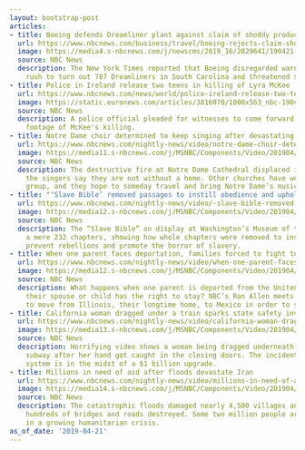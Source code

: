 ```yaml
---
layout: bootstrap-post
articles:
- title: Boeing defends Dreamliner plant against claim of shoddy production
  url: https://www.nbcnews.com/business/travel/boeing-rejects-claim-shoddy-production-dreamliner-factory-n996861
  image: https://media4.s-nbcnews.com/j/newscms/2019_16/2829641/190421-boeing-787-dreamliner-south-carolina-740p_7f863a78d7b9edc4d64525463c2abebe.nbcnews-fp-1200-630.jpg
  source: NBC News
  description: The New York Times reported that Boeing disregarded warnings in its
    rush to turn out 787 Dreamliners in South Carolina and threatened safety.
- title: Police in Ireland release two teens in killing of Lyra McKee
  url: https://www.nbcnews.com/news/world/police-ireland-release-two-teens-killing-lyra-mckee-n996851
  image: https://static.euronews.com/articles/3816070/1000x563_nbc-190419-derry-riots-ew-1255p_38fd8d7978aea9be799c482181c4b5f9.jpg
  source: NBC News
  description: A police official pleaded for witnesses to come forward with cell phone
    footage of McKee's killing.
- title: Notre Dame choir determined to keep singing after devastating blaze
  url: https://www.nbcnews.com/nightly-news/video/notre-dame-choir-determined-to-keep-singing-after-devastating-blaze-1501784643682
  image: https://media11.s-nbcnews.com/j/MSNBC/Components/Video/201904/nn_mbr_notre_dame_choir_190421_1920x1080.nbcnews-fp-1200-630.jpg
  source: NBC News
  description: The destructive fire at Notre Dame Cathedral displaced its choir, but
    the singers say they are not without a home. Other churches have welcomed the
    group, and they hope to someday travel and bring Notre Dame’s music to the world.
- title: "‘Slave Bible’ removed passages to instill obedience and uphold slavery"
  url: https://www.nbcnews.com/nightly-news/video/-slave-bible-removed-passages-to-instill-obedience-and-uphold-slavery-1501781059849
  image: https://media12.s-nbcnews.com/j/MSNBC/Components/Video/201904/nn_gbe_slave_bible_190421_1920x1080.nbcnews-fp-1200-630.jpg
  source: NBC News
  description: The “Slave Bible” on display at Washington’s Museum of the Bible has
    a mere 232 chapters, showing how whole chapters were removed to instill obedience,
    prevent rebellions and promote the horror of slavery.
- title: When one parent faces deportation, families forced to fight to stay together
  url: https://www.nbcnews.com/nightly-news/video/when-one-parent-faces-deportation-families-forced-to-fight-to-stay-together-1501780035633
  image: https://media12.s-nbcnews.com/j/MSNBC/Components/Video/201904/nn_ral_mixed_status_families_190421_1920x1080.nbcnews-fp-1200-630.jpg
  source: NBC News
  description: What happens when one parent is deported from the United States, but
    their spouse or child has the right to stay? NBC’s Ron Allen meets a family forced
    to move from Illinois, their longtime home, to Mexico in order to stay together.
- title: California woman dragged under a train sparks state safety investigation
  url: https://www.nbcnews.com/nightly-news/video/california-woman-dragged-under-a-train-sparks-state-safety-investigation-1501777475911
  image: https://media13.s-nbcnews.com/j/MSNBC/Components/Video/201904/nn_mhu_woman_dragged_under_sf_train_2_190421_1920x1080.nbcnews-fp-1200-630.jpg
  source: NBC News
  description: Horrifying video shows a woman being dragged underneath a San Francisco
    subway after her hand got caught in the closing doors. The incident comes as the
    system is in the midst of a $1 billion upgrade.
- title: Millions in need of aid after floods devastate Iran
  url: https://www.nbcnews.com/nightly-news/video/millions-in-need-of-aid-after-floods-devastate-iran-1501776963945
  image: https://media14.s-nbcnews.com/j/MSNBC/Components/Video/201904/nn_aar_deadly_iran_flooding_190421_1920x1080.nbcnews-fp-1200-630.jpg
  source: NBC News
  description: The catastrophic floods damaged nearly 4,500 villages and cities, with
    hundreds of bridges and roads destroyed. Some two million people are impacted
    in a growing humanitarian crisis.
as_of_date: '2019-04-21'
---
```


